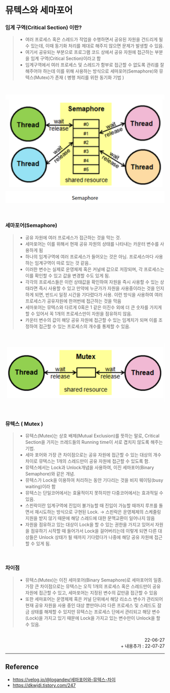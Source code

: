 # 뮤텍스와 세마포어

### 임계 구역(Critical Section) 이란?
>- 여러 프로세스 혹은 스레드가 작업을 수행하면서 공유된 자원을 건드리게 될 수 있는데, 이때 동기화 처리를 제대로 해주지 않으면 문제가 발생할 수 있음.
>- 여기서 공유되는 부분으로 프로그램 코드 상에서 공유 자원에 접근하는 부분을 임계 구역(Critical Section)이라고 함
>- 임계구역에서 여러 프로세스 및 스레드가 함부로 접근할 수 없도록 관리를 잘해주어야 하는데 이를 위해 사용하는 방식으로 세마포어(Semaphore)와 뮤텍스(Mutex)가 존재 ( 병행 처리를 위한 동기화 기법 )

<br>

![Semaphore](./img/semaphore.png)

<br>

### 세마포어(Semaphore)
>- 공유 자원에 여러 프로세스가 접근하는 것을 막는 것.
>- 세마포어는 이를 위해서 현재 공유 자원의 상태를 나타내는 카운터 변수를 사용하게 됨
>- 하나의 임계구역에 여러 프로세스가 들어오는 것은 아님. 프로세스마다 사용하는 임계구역이 따로 있는 것 같음..
>- 이러한 변수는 실제로 운영체제 혹은 커널에 값으로 저장되며, 각 프로세스는 이를 확인할 수 있고 값을 변경할 수도 있게 됨.
>- 각각의 프로세스들은 이런 상태값을 확인하여 자원을 즉시 사용할 수 있는 상태라면 즉시 사용할 수 있고 만약에 누군가가 자원을 사용중이라는 것을 인지하게 되면, 반드시 일정 시간을 기다렸다가 사용. 이런 방식을 사용하여 여러 프로세스가 공유자원에 한꺼번에 접근하는 것을 막음
>- 세마포어는 뮤텍스와 다르게 0혹은 1 같은 이진수 외에 더 큰 숫자를 가지게 할 수 있어서 꼭 1개의 프로세스만이 자원을 점유하지 않음.
>- 카운터 변수의 값이 해당 공유 자원에 접근할 수 있는 임계치가 되며 이를 조정하여 접근할 수 있는 프로세스의 개수를 통제할 수 있음.

<br>

![Mutex](./img/mutex.png)

<br>

### 뮤텍스 ( Mutex )
>- 뮤텍스(Mutex)는 상호 배제(Mutual Exclusion)를 뜻하는 말로, Critical Section을 가지는 쓰레드들의 Running time이 서로 겹치지 않도록 해주는 기법.
>- 세마 포어와 가장 큰 차이점으로는 공유 자원에 접근할 수 있는 대상의 개수 차이로 뮤텍스는 1개의 스레드만이 공유 자원에 접근할 수 있도록 함.
>- 뮤텍스에서는 Lock과 Unlock개념을 사용하여, 이진 세마포어(Binary Semaphore)와 같은 개념. 
>- 뮤텍스가 Lock을 이용하여 처리하는 동안 기다리는 것을 비지 웨이팅(busy waiting)이라 함
>- 뮤텍스는 단일코어에서는 효율적이지 못하지만 다중코어에서는 효과적일 수 있음.
>- 스핀락이란 임계구역에 진입이 불가능할 때 진입이 가능할 때까지 루프를 돌면서 재시도하는 방식으로 구현된 Lock. -> 스핀락은 운영체제의 스케줄링 지원을 받지 않기 때문에 해당 스레드에 대한 문맥교환이 일어나지 않음
>- 자원을 점유하고 있는 대상이 Lock을 할 수 있는 권한을 가지고 있어서 자원을 점유하기 시작할 때 들어가서 Lock을 걸어버리는데 이렇게 되면 다른 대상들은 Unlock 상태가 될 때까지 기다렸다가 나중에 해당 공유 자원에 접근할 수 있게 됨.

<br>

### 차이점
>- 뮤텍스(Mutex)는 이진 세마포어(Binary Semaphore)로 세마포어의 일종. 가장 큰 차이점으로는 뮤텍스는 오직 1개의 프로세스 혹은 스레드만이 공유 자원에 접근할 수 있고, 세마포어는 지정된 변수의 값만큼 접근할 수 있음
>- 또한 세마포어는 운영체제 혹은 커널 단위에서 해당 리소스 변수가 관리되어 현재 공유 자원을 사용 중인 대상 뿐만아니라 다른 프로세스 및 스레드도 잠금 상태를 해제할 수 있지만 뮤텍스는 프로세스 단에서 관리되고 해당 변수(Lock)을 가지고 있기 때문에 Lock을 가지고 있는 변수만이 Unlock을 할 수 있음.

<br>

<div style="text-align: right">22-06-27</div>
<div style="text-align: right">+ 내용추가 : 22-07-27</div>

-------

## Reference
- https://velog.io/@logandev/세마포어와-뮤텍스-차이
- https://dkwjdi.tistory.com/247